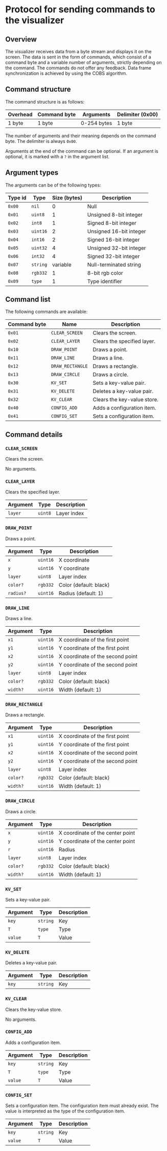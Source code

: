 # Protocol for sending commands to the visualizer

## Overview

The visualizer receives data from a byte stream and displays it on the screen. The data is sent in the form of commands, which consist of a command byte and a variable number of arguments, strictly depending on the command. The commands do not offer any feedback. Data frame synchronization is achieved by using the COBS algorithm.

## Command structure

The command structure is as follows:

| Overhead | Command byte | Arguments   | Delimiter (0x00) |
|----------|--------------|-------------|------------------|
| 1 byte   | 1 byte       | 0-254 bytes | 1 byte           |

The number of arguments and their meaning depends on the command byte. The delimiter is always `0x00`.

Arguments at the end of the command can be optional. If an argument is optional, it is marked with a `?` in the argument list.

## Argument types

The arguments can be of the following types:

| Type id | Type           | Size (bytes) | Description             |
|---------|----------------|--------------|-------------------------|
| `0x00`  | `nil`          | 0            | Null                    |
| `0x01`  | `uint8`        | 1            | Unsigned 8-bit integer  |
| `0x02`  | `int8`         | 1            | Signed 8-bit integer    |
| `0x03`  | `uint16`       | 2            | Unsigned 16-bit integer |
| `0x04`  | `int16`        | 2            | Signed 16-bit integer   |
| `0x05`  | `uint32`       | 4            | Unsigned 32-bit integer |
| `0x06`  | `int32`        | 4            | Signed 32-bit integer   |
| `0x07`  | `string`       | variable     | Null-terminated string  |
| `0x08`  | `rgb332`       | 1            | 8-bit rgb color         |
| `0x09`  | `type`         | 1            | Type identifier         |

## Command list

The following commands are available:

| Command byte | Name             | Description                                                                 |
|--------------|------------------|-----------------------------------------------------------------------------|
| `0x01`       | `CLEAR_SCREEN`   | Clears the screen.                                                          |
| `0x02`       | `CLEAR_LAYER`    | Clears the specified layer.                                                 |
| `0x10`       | `DRAW_POINT`     | Draws a point.                                                              |
| `0x11`       | `DRAW_LINE`      | Draws a line.                                                               |
| `0x12`       | `DRAW_RECTANGLE` | Draws a rectangle.                                                          |
| `0x13`       | `DRAW_CIRCLE`    | Draws a circle.                                                             |
| `0x30`       | `KV_SET`         | Sets a key-value pair.                                                      |
| `0x31`       | `KV_DELETE`      | Deletes a key-value pair.                                                   |
| `0x32`       | `KV_CLEAR`       | Clears the key-value store.                                                 |
| `0x40`       | `CONFIG_ADD`     | Adds a configuration item.                                                  |
| `0x41`       | `CONFIG_SET`     | Sets a configuration item.                                                  |

## Command details

### `CLEAR_SCREEN`

Clears the screen.

No arguments.

### `CLEAR_LAYER`

Clears the specified layer.

| Argument | Type    | Description |
|----------|---------|-------------|
| `layer`  | `uint8` | Layer index |

### `DRAW_POINT`

Draws a point.

| Argument  | Type       | Description            |
|-----------|------------|------------------------|
| `x`       | `uint16`   | X coordinate           |
| `y`       | `uint16`   | Y coordinate           |
| `layer`   | `uint8`    | Layer index            |
| `color?`  | `rgb332`   | Color (default: black) |
| `radius?` | `uint16`   | Radius (default: 1)    |

### `DRAW_LINE`

Draws a line.

| Argument | Type       | Description                      |
|----------|------------|----------------------------------|
| `x1`     | `uint16`   | X coordinate of the first point  |
| `y1`     | `uint16`   | Y coordinate of the first point  |
| `x2`     | `uint16`   | X coordinate of the second point |
| `y2`     | `uint16`   | Y coordinate of the second point |
| `layer`  | `uint8`    | Layer index                      |
| `color?` | `rgb332`   | Color (default: black)           |
| `width?` | `uint16`   | Width (default: 1)               |

### `DRAW_RECTANGLE`

Draws a rectangle.

| Argument | Type       | Description                         |
|----------|------------|-------------------------------------|
| `x1`     | `uint16`   | X coordinate of the first point     |
| `y1`     | `uint16`   | Y coordinate of the first point     |
| `x2`     | `uint16`   | X coordinate of the second point    |
| `y2`     | `uint16`   | Y coordinate of the second point    |
| `layer`  | `uint8`    | Layer index                         |
| `color?` | `rgb332`   | Color (default: black)              |
| `width?` | `uint16`   | Width (default: 1)                  |

### `DRAW_CIRCLE`

Draws a circle.

| Argument | Type       | Description                      |
|----------|------------|----------------------------------|
| `x`      | `uint16`   | X coordinate of the center point |
| `y`      | `uint16`   | Y coordinate of the center point |
| `r`      | `uint16`   | Radius                           |
| `layer`  | `uint8`    | Layer index                      |
| `color?` | `rgb332`   | Color (default: black)           |
| `width?` | `uint16`   | Width (default: 1)               |

### `KV_SET`

Sets a key-value pair.

| Argument | Type     | Description |
|----------|----------|-------------|
| `key`    | `string` | Key         |
| `T`      | `type`   | Type        |
| `value`  | `T`      | Value       |

### `KV_DELETE`

Deletes a key-value pair.

| Argument | Type     | Description |
|----------|----------|-------------|
| `key`    | `string` | Key         |

### `KV_CLEAR`

Clears the key-value store.

No arguments.

### `CONFIG_ADD`

Adds a configuration item.

| Argument | Type     | Description |
|----------|----------|-------------|
| `key`    | `string` | Key         |
| `T`      | `type`   | Type        |
| `value`  | `T`      | Value       |

### `CONFIG_SET`

Sets a configuration item. The configuration item must already exist. The value is interpreted as the type of the configuration item.

| Argument | Type     | Description |
|----------|----------|-------------|
| `key`    | `string` | Key         |
| `value`  | `T`      | Value       |
